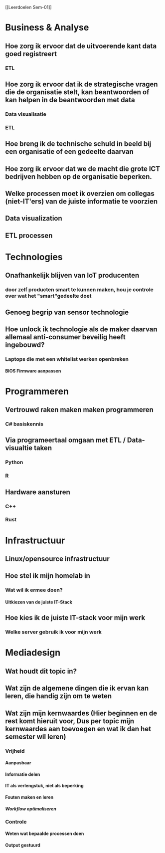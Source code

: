 [[Leerdoelen Sem-01]]

# Business & Analyse
## Hoe zorg ik ervoor dat de uitvoerende kant data goed registreert
### ETL
## Hoe zorg ik ervoor dat ik de strategische vragen die de organisatie stelt, kan beantwoorden of kan helpen in de beantwoorden met data
### Data visualisatie
### ETL
## Hoe breng ik de technische schuld in beeld bij een organisatie of een gedeelte daarvan
## Hoe zorg ik ervoor dat we de macht die grote ICT bedrijven hebben op de organisatie beperken.

## Welke processen moet ik overzien om collegas (niet-IT'ers) van de juiste informatie te voorzien
## Data visualization
## ETL processen

# Technologies
## Onafhankelijk blijven van IoT producenten
### door zelf producten smart te kunnen maken, hou je controle over wat het "smart"gedeelte doet
## Genoeg begrip van sensor technologie 
## Hoe unlock ik technologie als de maker daarvan allemaal anti-consumer beveilig heeft ingebouwd?
### Laptops die met een whitelist werken openbreken
#### BIOS Firmware aanpassen



# Programmeren
## Vertrouwd raken maken maken programmeren
### C# basiskennis
## Via programeertaal omgaan met ETL / Data-visualtie taken
### Python
### R
## Hardware aansturen
### C++
### Rust


# Infrastructuur
## Linux/opensource infrastructuur
## Hoe stel ik mijn homelab in
### Wat wil ik ermee doen? 
#### Uitkiezen van de juiste IT-Stack
## Hoe kies ik de juiste IT-stack voor mijn werk
### Welke server gebruik ik voor mijn werk


# Mediadesign
## Wat houdt dit topic in?
## Wat zijn de algemene dingen die ik ervan kan leren, die handig zijn om te weten

## Wat zijn mijn kernwaardes (Hier beginnen en de rest komt hieruit voor, Dus per topic mijn kernwaardes aan toevoegen en wat ik dan het semester wil leren)
### Vrijheid
#### Aanpasbaar
#### Informatie delen
#### IT als verlengstuk, niet als beperking
#### Fouten maken en leren
##### Workflow optimaliseren 
### Controle
#### Weten wat bepaalde processen doen
#### Output gestuurd
